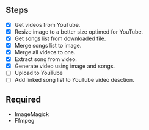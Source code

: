 ## Steps
* [x] Get videos from YouTube.
* [x] Resize image to a better size optimed for YouTube.
* [x] Get songs list from downloaded file.
* [x] Merge songs list to image.
* [x] Merge all videos to one.
* [x] Extract song from video.
* [x] Generate video using image and songs.
* [ ] Upload to YouTube
* [ ] Add linked song list to YouTube video desction.

## Required
* ImageMagick
* Ffmpeg
